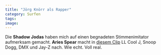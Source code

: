 ```yaml
---
title: "Jörg Knörr als Rapper"
category: Surfen
tags: 
image: 
---
```


Die **Shadow Jodas** haben mich auf einen begnadeten Stimmenimitator aufmerksam gemacht. **Aries Spear** macht in [diesem Clip](http://www.youtube.com/watch?v=rP3qL4UG1TI) LL Cool J, Snoop Dogg, DMX und Jay-Z nach. Wie echt. Voll real.
